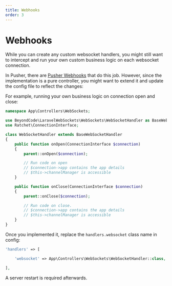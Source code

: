 ```yaml
---
title: Webhooks
order: 3
---
```


# Webhooks

While you can create any custom websocket handlers, you might still want to intercept and run your own custom business logic on each websocket connection.

In Pusher, there are [Pusher Webhooks](https://pusher.com/docs/channels/server_api/webhooks) that do this job. However, since the implementation is a pure controller,
you might want to extend it and update the config file to reflect the changes:

For example, running your own business logic on connection open and close:

```php
namespace App\Controllers\WebSockets;

use BeyondCode\LaravelWebSockets\WebSockets\WebSocketHandler as BaseWebSocketHandler;
use Ratchet\ConnectionInterface;

class WebSocketHandler extends BaseWebSocketHandler
{
    public function onOpen(ConnectionInterface $connection)
    {
        parent::onOpen($connection);

        // Run code on open
        // $connection->app contains the app details
        // $this->channelManager is accessible
    }

    public function onClose(ConnectionInterface $connection)
    {
        parent::onClose($connection);

        // Run code on close.
        // $connection->app contains the app details
        // $this->channelManager is accessible
    }
}
```

Once you implemented it, replace the `handlers.websocket` class name in config:

```php
'handlers' => [

    'websocket' => App\Controllers\WebSockets\WebSocketHandler::class,

],
```

A server restart is required afterwards.
